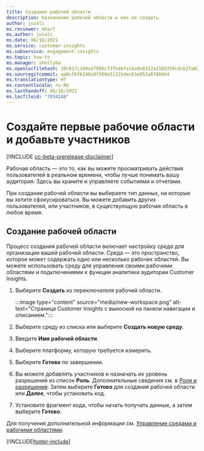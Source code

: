 ```yaml
---
title: Создание рабочей области
description: Назначение рабочей области и как ее создать.
author: jusali
ms.reviewer: mhart
ms.author: jusali
ms.date: 06/18/2021
ms.service: customer-insights
ms.subservice: engagement-insights
ms.topic: how-to
ms.manager: shellyha
ms.openlocfilehash: 38c817c169ce7986c73fb46fa14a9a8352a218d359cdcb2fa822a34303ff5ecc
ms.sourcegitcommit: aa0cfbf6240a9f560e3131bdec63e051a8786dd4
ms.translationtype: HT
ms.contentlocale: ru-RU
ms.lasthandoff: 08/10/2021
ms.locfileid: "7034148"
---
```

# <a name="create-the-first-workspaces-and-add-members"></a>Создайте первые рабочие области и добавьте участников

[!INCLUDE [cc-beta-prerelease-disclaimer](includes/cc-beta-prerelease-disclaimer.md)]

Рабочая область — это то, как вы можете просматривать действия пользователей в реальном времени, чтобы лучше понимать вашу аудитория. Здесь вы храните и управляете событиями и отчетами.

При создании рабочей области вы выбираете тип данных, на которые вы хотите сфокусироваться. Вы можете добавить других пользователей, или участников, в существующую рабочая область в любое время. 

## <a name="create-a-workspace"></a>Создание рабочей области

Процесс создания рабочей области включает настройку *среда* для организации вашей рабочей области. Среда — это пространство, которое может содержать одно или несколько рабочих областей. Вы можете использовать среду для управления своими рабочими областями и подключениями к функции аналитики аудитории Customer Insights.

1. Выберите **Создать** из переключателя рабочей области.

   :::image type="content" source="media/new-workspace.png" alt-text="Страница Customer Insights с выноской на панели навигации и описанием.":::

1. Выберите среду из списка или выберите **Создать новую среду**.
1. Введите **Имя рабочей области**.
1. Выберите платформу, которую требуется измерить.
1. Выберите **Готово** по завершении. 
1. Вы можете добавлять участников и назначать их уровень разрешений из список **Роль**. Дополнительные сведения см. в [Роли и разрешения](user-roles.md). Затем выберите **Готово** для создания рабочей области или **Далее**, чтобы установить код.
1. Установите фрагмент кода, чтобы начать получать данные, а затем выберите **Готово**.

Для получения дополнительной информации см. [Управление средами и рабочими областями](manage-environments-workspaces.md).

[!INCLUDE[footer-include](../includes/footer-banner.md)]
